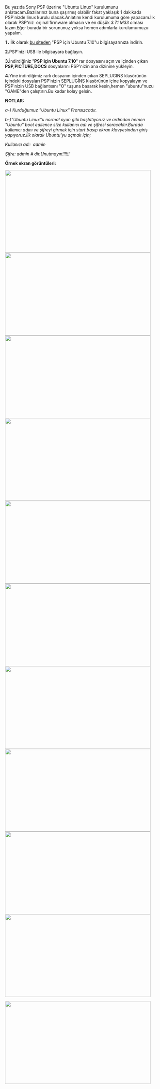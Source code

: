 <html><body><p>Bu yazıda Sony PSP üzerine "Ubuntu Linux" kurulumunu anlatacam.Bazılarınız buna şaşırmış olabilir fakat yaklaşık 1 dakikada PSP'nizde linux kurulu olacak.Anlatımı kendi kurulumuma göre yapacam.İlk olarak PSP'niz  orjinal firmware olmasın ve en düşük <em>3.71 M33</em> olması lazım.Eğer burada bir sorununuz yoksa hemen adımlarla kurulumumuzu yapalım.

<strong>1 .</strong> İlk olarak <a href="http://dl.qj.net/General-Apps/pg/12/fid/17006/catid/151">bu siteden</a> "PSP için Ubuntu 7.10"u bilgisayarınıza indirin.

<strong>2.</strong>PSP'nizi USB ile bilgisayara bağlayın.

<strong>3.</strong>İndirdiğiniz "<strong>PSP için Ubuntu 7.10</strong>" rar dosyasını açın ve içinden çıkan <strong>PSP,PICTURE,DOCS</strong> dosyalarını PSP'nizin ana dizinine yükleyin.

<strong>4.</strong>Yine indirdiğimiz rarlı dosyanın içinden çıkan SEPLUGINS klasörünün içindeki dosyaları PSP'nizin SEPLUGİNS klasörünün içine kopyalayın ve PSP'nizin USB bağlantısını "O" tuşuna basarak kesin,hemen "ubuntu"nuzu "GAME"den çalıştırın.Bu kadar kolay gelsin.

<strong>NOTLAR:</strong>

<em>a-) Kurduğumuz "Ubuntu Linux" Fransızcadır.</em>

<em>b-)"Ubuntu Linux"u normal oyun gibi başlatıyoruz ve ardından hemen "Ubuntu" boot edilence size kullanıcı adı ve şifresi soracaktır.Burada kullanıcı adını ve şifreyi girmek için start basıp ekran klavyesinden giriş yapıyoruz.İlk olarak Ubuntu'yu açmak için;</em>

<em>Kullanıcı adı:  admin</em>

<em>Şifre: admin # dir.Unutmayın!!!!!!</em>

<strong>Örnek ekran görüntüleri:</strong>

<img title="PSP Ubuntu Linux 1" src="http://aruljohn.com/info/images/psp/pspubuntu_games.jpg" alt="" width="480" height="272">

<img title="PSP Ubuntu Linux 2" src="http://aruljohn.com/info/images/psp/pspubuntu_loading.gif" alt="" width="480" height="272">

<img title="PSP Ubuntu Linux 3" src="http://aruljohn.com/info/images/psp/pspubuntu_username.jpg" alt="" width="480" height="272">

<img title="PSP Ubuntu Linux 4" src="http://aruljohn.com/info/images/psp/pspubuntu_username2.jpg" alt="" width="480" height="272">

<img title="PSP Ubuntu Linux 5" src="http://aruljohn.com/info/images/psp/pspubuntu_password.jpg" alt="" width="480" height="272">

<img title="PSP Ubuntu Linux 6" src="http://aruljohn.com/info/images/psp/pspubuntu_system_pref.jpg" alt="" width="480" height="272">

<img title="PSP Ubuntu Linux 7" src="http://aruljohn.com/info/images/psp/pspubuntu_applications.jpg" alt="" width="480" height="272">

<img title="PSP Ubuntu Linux 8" src="http://aruljohn.com/info/images/psp/pspubuntu_system_admin.jpg" alt="" width="480" height="272">

<img title="PSP Ubuntu Linux 9" src="http://aruljohn.com/info/images/psp/pspubuntu_applications_web.jpg" alt="" width="480" height="272">

<img title="PSP Ubuntu Linux 10" src="http://aruljohn.com/info/images/psp/pspubuntu_filesystem.jpg" alt="" width="480" height="272">

<img title="PSP Ubuntu Linux 11" src="http://aruljohn.com/info/images/psp/pspubuntu_logout.jpg" alt="" width="480" height="272"></p></body></html>